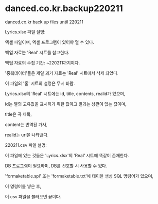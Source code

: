 # danced.co.kr.backup220211
danced.co.kr back up files until 220211






Lyrics.xlsx 파일 설명:

엑셀 파일이며, 엑셀 프로그램이 있어야 열 수 있다.

백업 자료는 'Real' 시트를 참고한다.

백업 자료의 수집 기간: ~220211까지이다.

'중복데이터'들은 제일 과거 자료는 'Real' 시트에서 삭제 되었다.

이 파일의 '홈' 시트의 설명은 무시 바람.

Lyrics.xlsx의 'Real' 시트에는 id, title, contents, realid가 있으며,

id는 열의 고유값을 표시하기 위한 값이고 열과는 상관이 없는 값이며,

title은 곡 제목,

content는 번역된 가사,

realid는 url을 나타낸다.






220211.csv 파일 설명:

이 파일에 있는 것들은 'Lyrics.xlsx'의 'Real' 시트에 똑같이 존재한다.

DB 프로그램이 필요하며, DB를 선호할 시 사용할 수 있다.

 'formaketable.spl' 또는 'formaketable.txt'에 테이블 생성 SQL 명령어가 있으며,
 
이 명령어를 넣은 후,

이 csv 파일을 불러오면 끝이다.

